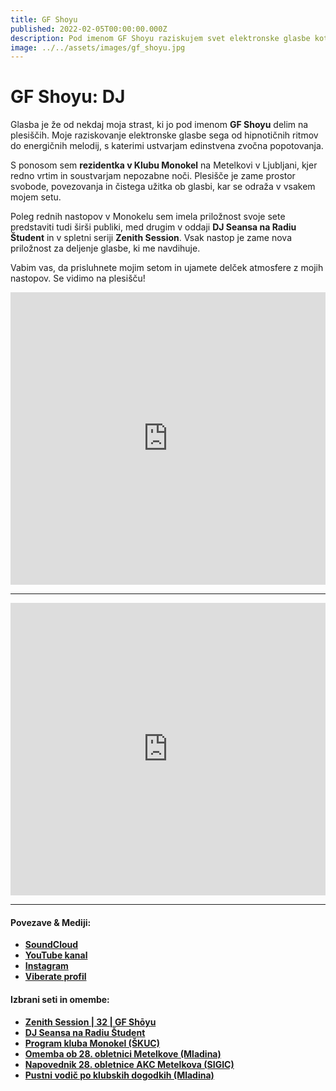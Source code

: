 ```yaml
---
title: GF Shoyu
published: 2022-02-05T00:00:00.000Z
description: Pod imenom GF Shoyu raziskujem svet elektronske glasbe kot DJ-ka in rezidentka v ljubljanskem Klubu Monokel. Preverite moje sete in utrinke z nastopov, polnih energije in hipnotičnih ritmov.
image: ../../assets/images/gf_shoyu.jpg
---
```



# GF Shoyu: DJ

Glasba je že od nekdaj moja strast, ki jo pod imenom **GF Shoyu** delim na plesiščih. Moje raziskovanje elektronske glasbe sega od hipnotičnih ritmov do energičnih melodij, s katerimi ustvarjam edinstvena zvočna popotovanja.

S ponosom sem **rezidentka v Klubu Monokel** na Metelkovi v Ljubljani, kjer redno vrtim in soustvarjam nepozabne noči. Plesišče je zame prostor svobode, povezovanja in čistega užitka ob glasbi, kar se odraža v vsakem mojem setu.

Poleg rednih nastopov v Monokelu sem imela priložnost svoje sete predstaviti tudi širši publiki, med drugim v oddaji **DJ Seansa na Radiu Študent** in v spletni seriji **Zenith Session**. Vsak nastop je zame nova priložnost za deljenje glasbe, ki me navdihuje.

Vabim vas, da prisluhnete mojim setom in ujamete delček atmosfere z mojih nastopov. Se vidimo na plesišču!

<iframe width="100%" height="468" src="https://www.youtube.com/embed/ynAjPfEJw9Q?start=26" title="YouTube video player" frameborder="0" allow="accelerometer; autoplay; clipboard-write; encrypted-media; gyroscope; picture-in-picture; web-share" allowfullscreen></iframe>


---

<iframe width="100%" height="468" src="https://www.youtube.com/embed/18u3gwqUhgg?start=2" title="YouTube video player" frameborder="0" allow="accelerometer; autoplay; clipboard-write; encrypted-media; gyroscope; picture-in-picture; web-share" allowfullscreen></iframe>

---
#### **Povezave & Mediji:**

* **[SoundCloud](https://soundcloud.com/gf_shoyu)**
* **[YouTube kanal](https://www.youtube.com/@gfshoyu2565/videos)**
* **[Instagram](https://www.instagram.com/uncrop.pia/)**
* **[Viberate profil](https://www.viberate.com/artist/gf-shoyu/)**

#### **Izbrani seti in omembe:**

* **[Zenith Session | 32 | GF Shōyu](https://www.youtube.com/watch?v=18u3gwqUhgg&t=2s)**
* **[DJ Seansa na Radiu Študent](https://radiostudent.si/glasba/dj-seansa/gf-shoyu)**
* **[Program kluba Monokel (ŠKUC)](https://skuc.org/DOC1687/Program%20in%20aktivnosti%202024%20%C5%A0KUC.pdf?LV=1)**
* **[Omemba ob 28. obletnici Metelkove (Mladina)](https://www.mladina.si/210301/metelkova-praznuje-28-let/)**
* **[Napovednik 28. obletnice AKC Metelkova (SIGIC)](https://www.sigic.si/28-obletnica-akc-metelkove-mesta.html)**
* **[Pustni vodič po klubskih dogodkih (Mladina)](https://www.mladina.si/214330/pustni-vodic-po-klubskih-dogodkih/)**
